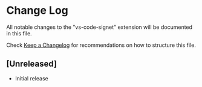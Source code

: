 # Change Log
All notable changes to the "vs-code-signet" extension will be documented in this file.

Check [Keep a Changelog](http://keepachangelog.com/) for recommendations on how to structure this file.

## [Unreleased]
- Initial release